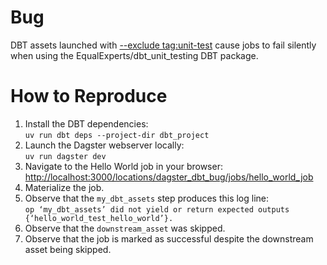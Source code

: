 # Bug

DBT assets launched with [--exclude tag:unit-test](https://github.com/roverdotcom/dagster_dbt_bug/blob/main/dagster_dbt_bug/__init__.py#L15) cause jobs to fail silently when using the EqualExperts/dbt_unit_testing DBT package.

# How to Reproduce

1. Install the DBT dependencies:  
   `uv run dbt deps --project-dir dbt_project`
2. Launch the Dagster webserver locally:  
   `uv run dagster dev`
3. Navigate to the Hello World job in your browser:  
   [http://localhost:3000/locations/dagster_dbt_bug/jobs/hello_world_job](http://localhost:3000/locations/dagster_dbt_bug/jobs/hello_world_job)
4. Materialize the job.
5. Observe that the `my_dbt_assets` step produces this log line:  
   `op ‘my_dbt_assets’ did not yield or return expected outputs {‘hello_world_test_hello_world’}.`
6. Observe that the `downstream_asset` was skipped.
7. Observe that the job is marked as successful despite the downstream asset being skipped.
